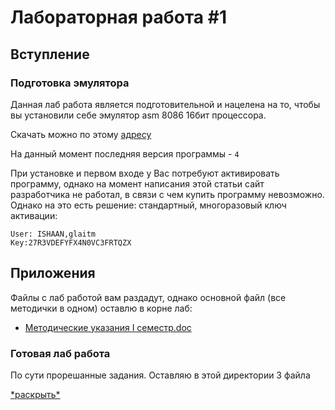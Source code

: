 # Лабораторная работа #1

## Вступление

### Подготовка эмулятора

Данная лаб работа является подготовительной и нацелена на то, чтобы вы установили
себе эмулятор asm 8086 16бит процессора. 

Скачать можно по этому [адресу](https://emu8086-microprocessor-emulator.softonic.ru/)

На данный момент последняя версия программы - `4`

При установке и первом входе у Вас потребуют активировать программу, однако на момент
написания этой статьи сайт разработчика не работал, в связи с чем купить программу невозможно.
Однако на это есть решение: стандартный, многоразовый ключ активации:

```
User: ISHAAN,glaitm 
Key:27R3VDEFYFX4N0VC3FRTQZX
```

## Приложения

Файлы с лаб работой вам раздадут, однако основной файл (все методички в одном) оставлю в корне лаб:

* [Методические указания I семестр.doc](../some.doc)

### Готовая лаб работа

По сути прорешанные задания. Оставляю в этой директории 3 файла

[\*раскрыть\*](./lab1)
